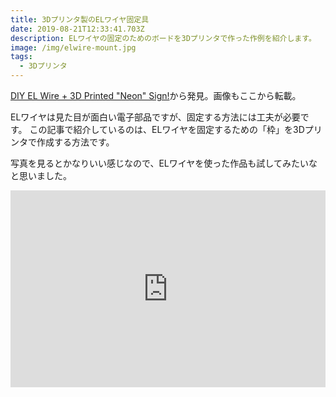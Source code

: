```yaml
---
title: 3Dプリンタ製のELワイヤ固定具
date: 2019-08-21T12:33:41.703Z
description: ELワイヤの固定のためのボードを3Dプリンタで作った作例を紹介します。
image: /img/elwire-mount.jpg
tags:
  - 3Dプリンタ
---
```

[DIY EL Wire + 3D Printed "Neon" Sign!](https://hackaday.io/project/166958-diy-el-wire-3d-printed-neon-sign)から発見。画像もここから転載。

ELワイヤは見た目が面白い電子部品ですが、固定する方法には工夫が必要です。
この記事で紹介しているのは、ELワイヤを固定するための「枠」を3Dプリンタで作成する方法です。

写真を見るとかなりいい感じなので、ELワイヤを使った作品も試してみたいなと思いました。

<iframe width="100%" height="315" src="https://www.youtube.com/embed/dULKx8ZCn_k" frameborder="0" allow="accelerometer; autoplay; encrypted-media; gyroscope; picture-in-picture" allowfullscreen></iframe>

